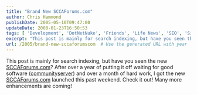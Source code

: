 ```yaml
---
title: "Brand New SCCAForums.com"
author: Chris Hammond
publishDate: 2005-05-10T09:47:00
updateDate: 2008-01-23T16:50:53
tags: [ 'Development', 'DotNetNuke', 'Friends', 'Life News', 'SEO', 'Site News', 'Technology' ]
excerpt: "This post is mainly for search indexing, but have you seen the new SCCAForums.com? After over a year of putting it off waiting for good software (communityserver) and over a month of hard work, I got the new SCCAForums.com launched this past weekend. Check it out! Many more enhancements are..."
url: /2005/brand-new-sccaforumscom  # Use the generated URL with year
---
```

This post is mainly for search indexing, but have you seen the new <A href="https://www.sccaforums.com/">SCCAForums.com</A>? After over a year of putting it off waiting for good software (<A href="https://www.communityserver.org/">communityserver</A>) and over a month of hard work, I got the new <A href="https://www.sccaforums.com/">SCCAForums.com</A> launched this past weekend. Check it out! Many more enhancements are coming!
